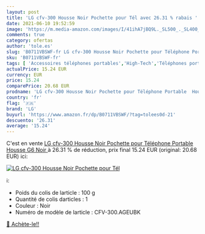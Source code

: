 ```yaml
---
layout: post
title: 'LG cfv-300 Housse Noir Pochette pour Tél avec 26.31 % rabais '
date: 2021-06-10 19:52:59
image: 'https://m.media-amazon.com/images/I/41ihA7jBQ9L._SL500_._SL400_.jpg'
comments: true
category: ofertas
author: 'tole.es'
slug: 'B0711VBSWF-fr LG cfv-300 Housse Noir Pochette pour Téléphone Portable...'
sku: 'B0711VBSWF-fr'
tags: [ 'Accessoires téléphones portables','High-Tech','Téléphones portables et accessoires','lg','Étuis de ceinture pour téléphones portables','Étuis et coques pour téléphone portable', ]
actualPrice: 15.24 EUR
currency: EUR
price: 15.24
comparePrice: 20.68 EUR
prodname: 'LG cfv-300 Housse Noir Pochette pour Téléphone Portable  Housse  G6  Noir '
country: 'fr'
flag: '🇫🇷'
brand: 'LG'
buyurl: 'https://www.amazon.fr/dp/B0711VBSWF/?tag=tolees0d-21'
descuento: '26.31'
average: '15.24'
---
```


C'est en vente [LG cfv-300 Housse Noir Pochette pour Téléphone Portable  Housse  G6  Noir ](https://www.amazon.fr/dp/B0711VBSWF/?tag=tolees0d-21)  à  26.31 % de réduction, prix final  15.24 EUR (original: 20.68 EUR) ici:

[![LG cfv-300 Housse Noir Pochette pour Tél](https://m.media-amazon.com/images/I/41ihA7jBQ9L._SL500_._SL400_.jpg)](https://www.amazon.fr/dp/B0711VBSWF/?tag=tolees0d-21)

ℹ️:

- Poids du colis de larticle : 100 g
- Quantité de colis darticles : 1
- Couleur : Noir
- Numéro de modèle de larticle : CFV-300.AGEUBK

[🛒 Achète-le!!](https://www.amazon.fr/dp/B0711VBSWF/?tag=tolees0d-21)
